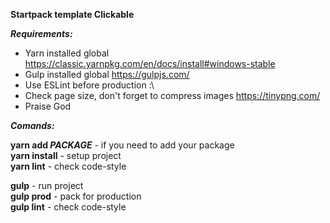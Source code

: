 **Startpack template Clickable**

**_Requirements:_**

- Yarn installed global https://classic.yarnpkg.com/en/docs/install#windows-stable
- Gulp installed global https://gulpjs.com/
- Use ESLint before production :\
- Check page size, don't forget to compress images https://tinypng.com/
- Praise God

**_Comands:_**

**yarn add _PACKAGE_** - if you need to add your package\
**yarn install** - setup project \
**yarn lint** - check code-style

**gulp** - run project \
**gulp prod** - pack for production \
**gulp lint** - check code-style
